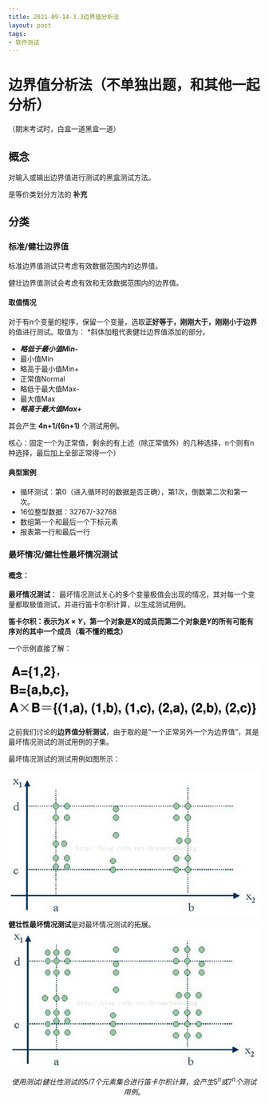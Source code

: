 ```yaml
---
title: 2021-09-14-3.3边界值分析法
layout: post
tags: 
- 软件测试
---
```


# 边界值分析法（不单独出题，和其他一起分析）

（期末考试时，白盒一道黑盒一道）

## 概念

对输入或输出边界值进行测试的黑盒测试方法。

是等价类划分方法的 **补充** 

## 分类

### 标准/健壮边界值

标准边界值测试只考虑有效数据范围内的边界值。

健壮边界值测试会考虑有效和无效数据范围内的边界值。

#### 取值情况

对于有n个变量的程序，保留一个变量，选取**正好等于，刚刚大于，刚刚小于边界**的值进行测试。取值为：
*斜体加粗代表健壮边界值添加的部分。

+  ***略低于最小值Min-*** 
+ 最小值Min
+ 略高于最小值Min+
+ 正常值Normal
+ 略低于最大值Max-
+ 最大值Max
+ ***略高于最大值Max+***  

其会产生 **4n+1/(6n+1)** 个测试用例。

核心：固定一个为正常值，剩余的有上述（除正常值外）的几种选择，n个则有n种选择，最后加上全部正常得一个）

#### 典型案例

+ 循环测试：第0（进入循环时的数据是否正确），第1次，倒数第二次和第一次。
+ 16位整型数据：32767/-32768
+ 数组第一个和最后一个下标元素
+ 报表第一行和最后一行



### 最坏情况/健壮性最坏情况测试

#### 概念：

**最坏情况测试**：
	  最坏情况测试关心的多个变量极值会出现的情况，其对每一个变量都取极值测试，并进行笛卡尔积计算，以生成测试用例。

**笛卡尔积：表示为*X* × *Y*，第一个对象是*X*的成员而第二个对象是*Y*的所有可能有序对的其中一个成员（看不懂的概念）**

一个示例直接了解：

![image-20210917194413227](../../src/assets/img/image-20210917194413227.png)

 

之前我们讨论的**边界值分析测试**，由于取的是“一个正常另外一个为边界值”，其是最坏情况测试的测试用例的子集。

最坏情况测试的测试用例如图所示：

![image-20210917194847344](../../src/assets/img/image-20210917194847344.png)
**健壮性最坏情况测试**是对最坏情况测试的拓展。
![image-20210917194858843](../../src/assets/img/image-20210917194858843.png)
$$
使用测试/健壮性测试的5/7个元素集合进行笛卡尔积计算，会产生 5^n 或 7^n 个测试用例。
$$

